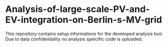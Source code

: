 # Analysis-of-large-scale-PV-and-EV-integration-on-Berlin-s-MV-grid
This repository contains setup informations for the developed analysis tool. Due to data confidentiality no analysis speicific code is uploaded.

